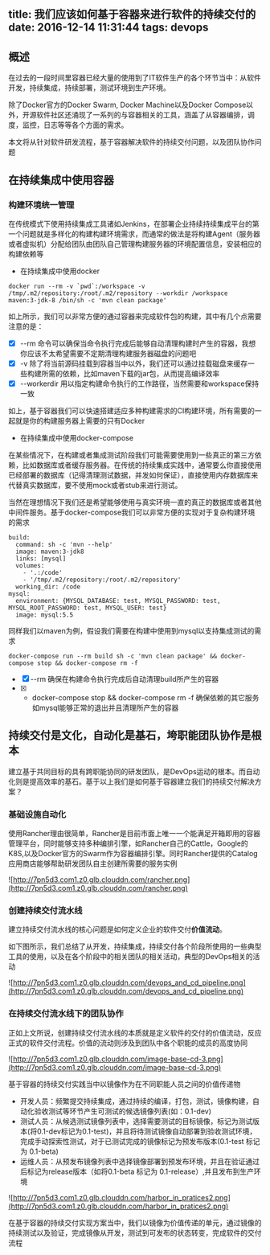 title: 我们应该如何基于容器来进行软件的持续交付的
date: 2016-12-14 11:31:44
tags: devops
---

## 概述

在过去的一段时间里容器已经大量的使用到了IT软件生产的各个环节当中：从软件开发，持续集成，持续部署，测试环境到生产环境。

除了Docker官方的Docker Swarm, Docker Machine以及Docker Compose以外，开源软件社区还涌现了一系列的与容器相关的工具，涵盖了从容器编排，调度，监控，日志等等各个方面的需求。

本文将从针对软件研发流程，基于容器解决软件的持续交付问题，以及团队协作问题

## 在持续集成中使用容器

### 构建环境统一管理

在传统模式下使用持续集成工具诸如Jenkins，在部署企业持续持续集成平台的第一个问题就是多样化的构建构建环境需求，而通常的做法是将构建Agent（服务器或者虚拟机）分配给团队由团队自己管理构建服务器的环境配置信息，安装相应的构建依赖等

- 在持续集成中使用docker

```
docker run --rm -v `pwd`:/workspace -v /tmp/.m2/repository:/root/.m2/repository --workdir /workspace  maven:3-jdk-8 /bin/sh -c 'mvn clean package'
```

如上所示，我们可以非常方便的通过容器来完成软件包的构建，其中有几个点需要注意的是：

- [x] --rm 命令可以确保当命令执行完成后能够自动清理构建时产生的容器，我想你应该不太希望需要不定期清理构建服务器磁盘的问题吧
- [x] -v 除了将当前源码挂载到容器当中以外，我们还可以通过挂载磁盘来缓存一些构建所需的依赖，比如maven下载的jar包，从而提高编译效率
- [x] --workerdir 用以指定构建命令执行的工作路径，当然需要和workspace保持一致

如上，基于容器我们可以快速搭建适应多种构建需求的CI构建环境，所有需要的一起就是你的构建服务器上需要的只有Docker

- 在持续集成中使用docker-compose

在某些情况下，在构建或者集成测试阶段我们可能需要使用到一些真正的第三方依赖，比如数据库或者缓存服务器。在传统的持续集成实践中，通常要么你直接使用已经部署的数据库（记得清理测试数据，并发如何保证），直接使用内存数据库来代替真实数据库，要不使用mock或者stub来进行测试。

当然在理想情况下我们还是希望能够使用与真实环境一直的真正的数据库或者其他中间件服务。基于docker-compose我们可以非常方便的实现对于复杂构建环境的需求

```
build:
  command: sh -c 'mvn --help'
  image: maven:3-jdk8
  links: [mysql]
  volumes:
    - '.:/code'
    - '/tmp/.m2/repository:/root/.m2/repository'
  working_dir: /code
mysql:
  environment: {MYSQL_DATABASE: test, MYSQL_PASSWORD: test, MYSQL_ROOT_PASSWORD: test, MYSQL_USER: test}
  image: mysql:5.5
```

同样我们以maven为例，假设我们需要在构建中使用到mysql以支持集成测试的需求

```
docker-compose run --rm build sh -c 'mvn clean package' && docker-compose stop && docker-compose rm -f
```

- [x] --rm 确保在构建命令执行完成后自动清理build所产生的容器
- [x] - docker-compose stop && docker-compose rm -f 确保依赖的其它服务如mysql能够正常的退出并且清理所产生的容器

## 持续交付是文化，自动化是基石，垮职能团队协作是根本

建立基于共同目标的具有跨职能协同的研发团队，是DevOps运动的根本。而自动化则是提高效率的基石。基于以上我们是如何基于容器建立我们的持续交付解决方案？

### 基础设施自动化

使用Rancher理由很简单，Rancher是目前市面上唯一一个能满足开箱即用的容器管理平台，同时能够支持多种编排引擎，如Rancher自己的Cattle，Google的K8S,以及Docker官方的Swarm作为容器编排引擎。同时Rancher提供的Catalog应用商店能够帮助研发团队自主创建所需要的服务实例

![http://7pn5d3.com1.z0.glb.clouddn.com/rancher.png](http://7pn5d3.com1.z0.glb.clouddn.com/rancher.png)

### 创建持续交付流水线

建立持续交付流水线的核心问题是如何定义企业的软件交付**价值流动**。

如下图所示，我们总结了从开发，持续集成，持续交付各个阶段所使用的一些典型工具的使用，以及在各个阶段中的相关团队的相关活动，典型的DevOps相关的活动

![http://7pn5d3.com1.z0.glb.clouddn.com/devops_and_cd_pipeline.png](http://7pn5d3.com1.z0.glb.clouddn.com/devops_and_cd_pipeline.png)

### 在持续交付流水线下的团队协作

正如上文所说，创建持续交付流水线的本质就是定义软件的交付的价值流动，反应正式的软件交付流程。价值的流动则涉及到团队中各个职能的成员的高度协同

![http://7pn5d3.com1.z0.glb.clouddn.com/image-base-cd-3.png](http://7pn5d3.com1.z0.glb.clouddn.com/image-base-cd-3.png)

基于容器的持续交付实践当中以镜像作为在不同职能人员之间的价值传递物

- 开发人员：频繁提交持续集成，通过持续的编译，打包，测试，镜像构建，自动化验收测试等环节产生可测试的候选镜像列表(如：0.1-dev)
- 测试人员：从候选测试镜像列表中，选择需要测试的目标镜像，标记为测试版本(将0.1-dev标记为0.1-test)，并且将待测试镜像自动部署到验收测试环境，完成手动探索性测试，对于已测试完成的镜像标记为预发布版本(0.1-test 标记为 0.1-beta)
- 运维人员：从预发布镜像列表中选择镜像部署到预发布环境，并且在验证通过后标记为release版本（如将0.1-beta 标记为 0.1-release）,并且发布到生产环境

![http://7pn5d3.com1.z0.glb.clouddn.com/harbor_in_pratices2.png](http://7pn5d3.com1.z0.glb.clouddn.com/harbor_in_pratices2.png)

在基于容器的持续交付实现方案当中，我们以镜像为价值传递的单元，通过镜像的持续测试以及验证，完成镜像从开发，测试到可发布的状态转变，完成软件的交付流程
